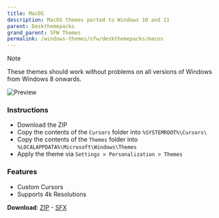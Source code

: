 ```yaml
---
title: MacOS
description: MacOS themes ported to Windows 10 and 11
parent: Deskthemepacks
grand_parent: SFW Themes
permalink: /windows-themes/sfw/deskthemepacks/macos
---
```


> [!NOTE]
> These themes should work without problems on all versions of Windows from Windows 8 onwards.

![Preview][Preview]

### Instructions

- Download the ZIP
- Copy the contents of the `Cursors` folder into `%SYSTEMROOT%\Cursors\`
- Copy the contents of the `Themes` folder into `%LOCALAPPDATA%\Microsoft\Windows\Themes`
- Apply the theme via `Settings > Personalization > Themes`

### Features

- Custom Cursors
- Supports 4k Resolutions

**Download**: [ZIP][ZIP] - [SFX][SFX]

<!-- ////////////////////////////////////////////////////////////////////////////////////////////////////////////////////// -->

[Preview]: https://gitlab.com/the-back-room/deskthemepacks/sfw/macos/-/raw/main/Extras/Preview.bmp

<!-- ////////////////////////////////////////////////////////////////////////////////////////////////////////////////////// -->

[ZIP]: https://gitlab.com/the-back-room/deskthemepacks/sfw/macos/-/archive/main/macos-main.zip
[SFX]: https://github.com/The-Back-Room/Deskthemepacks/releases/download/1.0.0/MacOS.exe

<!-- ////////////////////////////////////////////////////////////////////////////////////////////////////////////////////// -->
